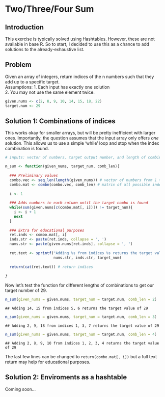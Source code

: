 Two/Three/Four Sum
================

## Introduction

This exercise is typically solved using Hashtables. However, these are not
available in base R. So to start, I decided to use this as a chance to
add solutions to the already-exhaustive list.

## Problem

Given an array of integers, return indices of the n numbers such that
they add up to a specific target. <BR> Assumptions: 1. Each input has
exactly one solution <BR> 2. You may not use the same element twice.

``` r
given.nums <- c(2, 8, 9, 10, 14, 15, 18, 22)
target.num <- 29
```

## Solution 1: Combinations of indices

This works okay for smaller arrays, but will be pretty inefficient with
larger ones. Importantly, the question assumes that the input array only
offers <i>one</i> solution. This allows us to use a simple ‘while’ loop
and stop when the index combination is
found.

``` r
# inputs: vector of numbers, target output number, and length of combination

n_sum <- function(given_nums, target_num, comb_len){
  
  ### Preliminary values
  combo.vec <- seq_len(length(given_nums)) # vector of numbers from 1 to length of input
  combo.mat <- combn(combo.vec, comb_len) # matrix of all possible index combinations
  
  i <- 1
  
  ### Adds numbers in each column until the target combo is found
  while(sum(given.nums[c(combo.mat[, i])]) != target_num){
    i <- i + 1
    next
  }
  
  ### Extra for educational purposes
  ret.inds <- combo.mat[, i]
  inds.str <- paste(ret.inds, collapse = ', ')
  nums.str <- paste(given.nums[ret.inds], collapse = ', ')
  
  ret.text <- sprintf("Adding %s from indices %s returns the target value of %d", 
                      nums.str, inds.str, target_num)
  
  return(cat(ret.text)) # return indices
  
}
```

Now let’s test the function for different lengths of combinations to get
our target number of
    29.

``` r
n_sum(given_nums = given.nums, target_num = target.num, comb_len = 2)
```

    ## Adding 14, 15 from indices 5, 6 returns the target value of 29

``` r
n_sum(given_nums = given.nums, target_num = target.num, comb_len = 3)
```

    ## Adding 2, 9, 18 from indices 1, 3, 7 returns the target value of 29

``` r
n_sum(given_nums = given.nums, target_num = target.num, comb_len = 4)
```

    ## Adding 2, 8, 9, 10 from indices 1, 2, 3, 4 returns the target value of 29

The last few lines can be changed to `return(combo.mat[, i])` but a full
text return may help for educational purposes.

## Solution 2: Enviroments as a hashtable

Coming soon…
